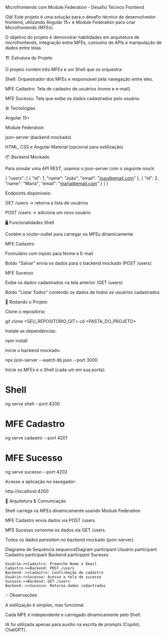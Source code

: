 Microfrontends com Module Federation - Desafio Técnico Frontend

Olá! Este projeto é uma solução para o desafio técnico de desenvolvedor frontend, utilizando Angular 15+ e Module Federation para criar Microfrontends (MFEs).

O objetivo do projeto é demonstrar habilidades em arquitetura de microfrontends, integração entre MFEs, consumo de APIs e manipulação de dados entre telas.

🏗 Estrutura do Projeto

O projeto contém três MFEs e um Shell que os orquestra:

Shell: Orquestrador dos MFEs e responsável pela navegação entre eles.

MFE Cadastro: Tela de cadastro de usuários (nome e e-mail).

MFE Sucesso: Tela que exibe os dados cadastrados pelo usuário.

⚙️ Tecnologias

Angular 15+

Module Federation

json-server (backend mockado)

HTML, CSS e Angular Material (opcional para estilização)

📦 Backend Mockado

Para simular uma API REST, usamos o json-server com o seguinte mock:

{
  "users": [
    { "id": 1, "name": "João", "email": "joao@email.com" },
    { "id": 2, "name": "Maria", "email": "maria@email.com" }
  ]
}


Endpoints disponíveis:

GET /users → retorna a lista de usuários

POST /users → adiciona um novo usuário

🖥 Funcionalidades
Shell

Contém o router-outlet para carregar os MFEs dinamicamente

MFE Cadastro

Formulário com inputs para Nome e E-mail

Botão "Salvar" envia os dados para o backend mockado (POST /users)

MFE Sucesso

Exibe os dados cadastrados na tela anterior (GET /users)

Botão "Listar Todos" contendo os dados de todos os usuários cadastrados

🚀 Rodando o Projeto

Clone o repositório:

git clone <SEU_REPOSITORIO_GIT>
cd <PASTA_DO_PROJETO>


Instale as dependências:

npm install


Inicie o backend mockado:

npx json-server --watch db.json --port 3000


Inicie os MFEs e o Shell (cada um em sua porta):

# Shell
ng serve shell --port 4200

# MFE Cadastro
ng serve cadastro --port 4201

# MFE Sucesso
ng serve sucesso --port 4202


Acesse a aplicação no navegador:

http://localhost:4200

📐 Arquitetura & Comunicação

Shell carrega os MFEs dinamicamente usando Module Federation.

MFE Cadastro envia dados via POST /users.

MFE Sucesso consome os dados via GET /users.

Todos os dados persistem no backend mockado (json-server).

Diagrama de Sequência
sequenceDiagram
    participant Usuário
    participant Cadastro
    participant Backend
    participant Sucesso

    Usuário->>Cadastro: Preenche Nome e Email
    Cadastro->>Backend: POST /users
    Backend-->>Cadastro: Confirmação de cadastro
    Usuário->>Sucesso: Acessa a tela de sucesso
    Sucesso->>Backend: GET /users
    Backend-->>Sucesso: Retorna dados cadastrados

💡 Observações

A estilização é simples, mas funcional.

Cada MFE é independente e carregado dinamicamente pelo Shell.

IA foi utilizada apenas para auxílio na escrita de prompts (Copilot, ChatGPT).